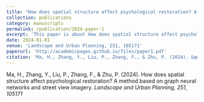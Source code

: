 ```yaml
---
title: "How does spatial structure affect psychological restoration? A method based on graph neural networks and street view imagery"
collection: publications
category: manuscripts
permalink: /publication/2024-paper-1
excerpt: 'This paper is about How does spatial structure affect psychological restoration? A method based on graph neural networks and street view imagery.'
date: 2024-01-01
venue: 'Landscape and Urban Planning, 251, 105171'
paperurl: 'http://academicpages.github.io/files/paper1.pdf'
citation: 'Ma, H., Zhang, Y., Liu, P., Zhang, F., & Zhu, P. (2024). &quot;How does spatial structure affect psychological restoration? A method based on graph neural networks and street view imagery&quot; <i>Landscape and Urban Planning, 251, 105171</i>'
---
```


Ma, H., Zhang, Y., Liu, P., Zhang, F., & Zhu, P. (2024). How does spatial structure affect psychological restoration? A method based on graph neural networks and street view imagery. <i>Landscape and Urban Planning, 251, 105171</i>

